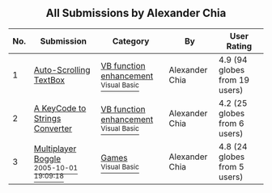 ﻿<div align="center">

## All Submissions by Alexander Chia

</div>

No.  | Submission | Category | By   | User Rating
---- | ---------- | -------- | ---- | -----------
1 | [Auto\-Scrolling TextBox<br />](https://github.com/Planet-Source-Code/alexander-chia-auto-scrolling-textbox__1-3511) | [VB function enhancement<br /><sup>Visual Basic</sup>](../ByCategory/vb-function-enhancement__1-25.md) | Alexander Chia | 4.9 (94 globes from 19 users)
2 | [A KeyCode to Strings Converter<br />](https://github.com/Planet-Source-Code/alexander-chia-a-keycode-to-strings-converter__1-4116) | [VB function enhancement<br /><sup>Visual Basic</sup>](../ByCategory/vb-function-enhancement__1-25.md) | Alexander Chia | 4.2 (25 globes from 6 users)
3 | [Multiplayer Boggle<br /><sup>2005-10-01 19:09:18</sup>](https://github.com/Planet-Source-Code/alexander-chia-multiplayer-boggle__1-62729) | [Games<br /><sup>Visual Basic</sup>](../ByCategory/games__1-38.md) | Alexander Chia | 4.8 (24 globes from 5 users)
